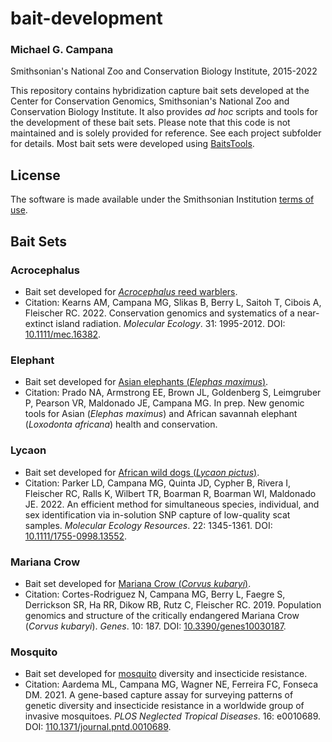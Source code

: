 # bait-development  

### Michael G. Campana
Smithsonian's National Zoo and Conservation Biology Institute, 2015-2022  

This repository contains hybridization capture bait sets developed at the Center for Conservation Genomics, Smithsonian's National Zoo and Conservation Biology Institute. It also provides *ad hoc* scripts and tools for the development of these bait sets. Please note that this code is not maintained and is solely provided for reference. See each project subfolder for details. Most bait sets were developed using [BaitsTools](https://github.com/campanam/BaitsTools).  

## License  
The software is made available under the Smithsonian Institution [terms of use](https://www.si.edu/termsofuse).  

## Bait Sets  
### Acrocephalus  
* Bait set developed for [*Acrocephalus* reed warblers](Acrocephalus/).  
* Citation: Kearns AM, Campana MG, Slikas B, Berry L, Saitoh T, Cibois A, Fleischer RC. 2022. Conservation genomics and systematics of a near-extinct island radiation. *Molecular Ecology*. 31: 1995-2012. DOI: [10.1111/mec.16382](https://onlinelibrary.wiley.com/doi/10.1111/mec.16382).  
### Elephant
* Bait set developed for [Asian elephants (*Elephas maximus*)](Elephant/).  
* Citation: Prado NA, Armstrong EE, Brown JL, Goldenberg S, Leimgruber P, Pearson VR, Maldonado JE, Campana MG. In prep. New genomic tools for Asian (*Elephas maximus*) and African savannah elephant (*Loxodonta africana*) health and conservation.  
### Lycaon
* Bait set developed for [African wild dogs (*Lycaon pictus*)](Lycaon/).  
* Citation: Parker LD, Campana MG, Quinta JD, Cypher B, Rivera I, Fleischer RC, Ralls K, Wilbert TR, Boarman R, Boarman WI, Maldonado JE. 2022. An efficient method for simultaneous species, individual, and sex identification via in-solution SNP capture of low-quality scat samples. *Molecular Ecology Resources*. 22: 1345-1361. DOI: [10.1111/1755-0998.13552](https://onlinelibrary.wiley.com/doi/abs/10.1111/1755-0998.13552).  
### Mariana Crow
* Bait set developed for [Mariana Crow (*Corvus kubaryi*)](MarianaCrow).  
* Citation: Cortes-Rodriguez N, Campana MG, Berry L, Faegre S, Derrickson SR, Ha RR, Dikow RB, Rutz C, Fleischer RC. 2019. Population genomics and structure of the critically endangered Mariana Crow (*Corvus kubaryi*). *Genes*. 10: 187. DOI: [10.3390/genes10030187](https://doi.org/10.3390/genes10030187).  
### Mosquito  
* Bait set developed for [mosquito](Mosquito) diversity and insecticide resistance.  
* Citation: Aardema ML, Campana MG, Wagner NE, Ferreira FC, Fonseca DM. 2021. A gene-based capture assay for surveying patterns of genetic diversity and insecticide resistance in a worldwide group of invasive mosquitoes. *PLOS Neglected Tropical Diseases*. 16: e0010689. DOI: [110.1371/journal.pntd.0010689](https://doi.org/10.1371/journal.pntd.0010689).  
